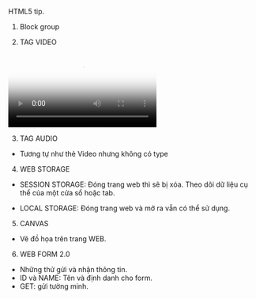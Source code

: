 HTML5 tip.

1. Block group

2. TAG VIDEO
<video poster="video/solo.jpg" controls="true">
<source src="video/solo.mp4" type="video/mp4">
<source src="video/solo.ogv" type="video/ogv">
<source src="video/solo.webm" type="video/solo.webm">
</video>

3. TAG AUDIO

- Tương tự như thẻ Video nhưng không có type

4. WEB STORAGE

- SESSION STORAGE:
  Đóng trang web thì sẽ bị xóa.
  Theo dõi dữ liệu cụ thể của một cửa sổ hoặc tab.

- LOCAL STORAGE: Đóng trang web và mở ra vẫn có thể sử dụng.

5. CANVAS

- Vẽ đồ họa trên trang WEB.

6. WEB FORM 2.0

- Những thử gửi và nhận thông tin.
- ID và NAME: Tên và định danh cho form.
- GET: gửi tường minh.
